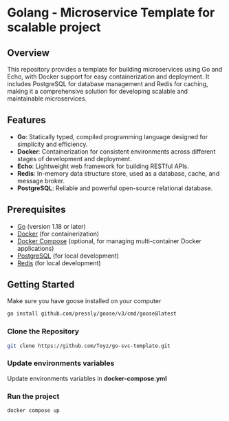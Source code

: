 # Golang - Microservice Template for scalable project

## Overview

This repository provides a template for building microservices using Go and Echo, with Docker support for easy containerization and deployment. It includes PostgreSQL for database management and Redis for caching, making it a comprehensive solution for developing scalable and maintainable microservices.

## Features

- **Go**: Statically typed, compiled programming language designed for simplicity and efficiency.
- **Docker**: Containerization for consistent environments across different stages of development and deployment.
- **Echo**: Lightweight web framework for building RESTful APIs.
- **Redis**: In-memory data structure store, used as a database, cache, and message broker.
- **PostgreSQL**: Reliable and powerful open-source relational database.

## Prerequisites

- [Go](https://golang.org/dl/) (version 1.18 or later)
- [Docker](https://www.docker.com/products/docker-desktop) (for containerization)
- [Docker Compose](https://docs.docker.com/compose/) (optional, for managing multi-container Docker applications)
- [PostgreSQL](https://www.postgresql.org/) (for local development)
- [Redis](https://redis.io/) (for local development)

## Getting Started

Make sure you have goose installed on your computer

```bash 
go install github.com/pressly/goose/v3/cmd/goose@latest
```

### Clone the Repository

```bash
git clone https://github.com/Teyz/go-svc-template.git
```

### Update environments variables

Update environments variables in **docker-compose.yml**

### Run the project

```bash
docker compose up
```